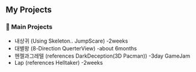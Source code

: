 ## My Projects

### 🌟 Main Projects

- 내상귀 (Using Skeleton.. JumpScare) -2weeks
- 대별왕 (8-Direction QuerterView) -about 6months
- 헨젤과그레텔 (references DarkDeception(3D Pacman)) -3day GameJam
- Lap (references Helltaker) -2weeks
  
<!--
**thdrlghks/thdrlghks** is a ✨ _special_ ✨ repository because its `README.md` (this file) appears on your GitHub profile.

Here are some ideas to get you started:

- 🔭 I’m currently working on ...
- 🌱 I’m currently learning ...
- 👯 I’m looking to collaborate on ...
- 🤔 I’m looking for help with ...
- 💬 Ask me about ...
- 📫 How to reach me: ...
- 😄 Pronouns: ...
- ⚡ Fun fact: ...
-->
